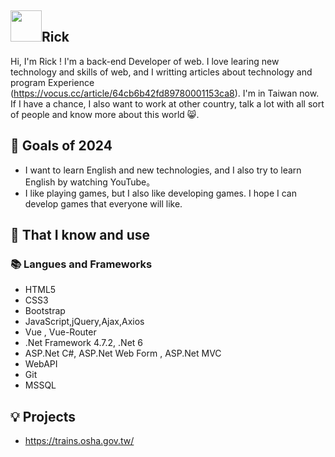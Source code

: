 ## <img width="50px" src="https://raw.githubusercontent.com/ms314006/ms314006/basic/resource/gqsm.png" />Rick

Hi, I'm Rick !  I'm a back-end Developer of web. I love learing new technology and skills of web, and I writting articles about technology and program Experience (https://vocus.cc/article/64cb6b42fd89780001153ca8). 
I'm in Taiwan now. If I have a chance, I also want to work at other country, talk a lot with all sort of people and know more about this world 😸.


## 🔭 Goals of 2024

- I want to learn English and new technologies, and I also try to learn English by watching YouTube。
- I like playing games, but I also like developing games. I hope I can develop games that everyone will like.

## 🧠 That I know and use
### 📚 Langues and Frameworks
- HTML5
- CSS3
- Bootstrap
- JavaScript,jQuery,Ajax,Axios
- Vue , Vue-Router
- .Net Framework 4.7.2, .Net 6
- ASP.Net C#, ASP.Net Web Form , ASP.Net MVC
- WebAPI
- Git
- MSSQL


## 💡 Projects
- https://trains.osha.gov.tw/
